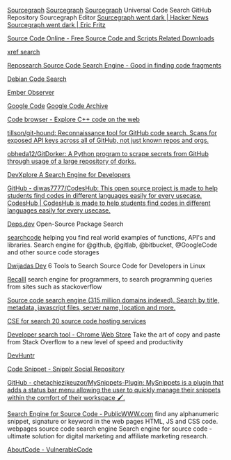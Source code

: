 
[Sourcegraph](https://sourcegraph.com/)
[Sourcegraph](https://about.sourcegraph.com/)
[Sourcegraph](https://sourcegraph.com/search)
Universal Code Search
GitHub Repository Sourcegraph Editor
[Sourcegraph went dark | Hacker News](https://news.ycombinator.com/item?id=41296481)
[Sourcegraph went dark | Eric Fritz](https://eric-fritz.com/articles/sourcegraph-went-dark/)

[Source Code Online - Free Source Code and Scripts Related Downloads](https://sourcecodeonline.com/)

[xref search](https://source-search.com/)

[Reposearch Source Code Search Engine - Good in finding code fragments](https://codefinder.org/)

[Debian Code Search](https://codesearch.debian.net/)

[Ember Observer](https://emberobserver.com/code-search)

[Google Code](https://code.google.com/)
[Google Code Archive](https://code.google.com/archive/)

[Code browser - Explore C++ code on the web](https://codebrowser.dev/)

[tillson/git-hound: Reconnaissance tool for GitHub code search. Scans for exposed API keys across all of GitHub, not just known repos and orgs.](https://github.com/tillson/git-hound)

[obheda12/GitDorker: A Python program to scrape secrets from GitHub through usage of a large repository of dorks.](https://github.com/obheda12/GitDorker)

[DevXplore A Search Engine for Developers](https://devxplore.herokuapp.com/)

[GitHub - diwas7777/CodesHub: This open source project is made to help students find codes in different languages easily for every usecase.](https://github.com/diwas7777/CodesHub)
[CodesHub | CodesHub is made to help students find codes in different languages easily for every usecase.](https://diwas7777.github.io/CodesHub/)

[Deps.dev](https://deps.dev/)
Open-Source Package Search

[searchcode](https://searchcode.com/)
helping you find real world examples of functions, API's and libraries.
Search engine for @github, @gitlab, @bitbucket, @GoogleCode and other source code storages

[Dwijadas Dey](https://linoxide.com/linux-how-to/search-tools-developers-linux/)
6 Tools to Search Source Code for Developers in Linux

[Recalll](https://recalll.co/)
search engine for programmers, to search programming queries from sites such as stackoverflow

[Source code search engine (315 million domains indexed). Search by title, metadata, javascript files, server name, location and more.](https://domaincodex.com)

[CSE for search 20 source code hosting services](https://cybdetective.com/codesearch.html)

[Developer search tool - Chrome Web Store](https://chromewebstore.google.com/detail/developer-search-tool/bkolnanfonknnhpeakommihhllojnecf)
Take the art of copy and paste from Stack Overflow to a new level of speed and productivity

[DevHuntr](https://tamilan-apps-and-tech.github.io/devhuntr-web/)

[Code Snippet - Snipplr Social Repository](https://snipplr.com/)

[GitHub - chetachiezikeuzor/MySnippets-Plugin: MySnippets is a plugin that adds a status bar menu allowing the user to quickly manage their snippets within the comfort of their workspace 🖌.](https://github.com/chetachiezikeuzor/MySnippets-Plugin)

[Search Engine for Source Code - PublicWWW.com](https://publicwww.com/)
find any alphanumeric snippet, signature or keyword in the web pages HTML, JS and CSS code.
webpages source code search engine
Search engine for source code - ultimate solution for digital marketing and affiliate marketing research.

[AboutCode - VulnerableCode](https://www.aboutcode.org/projects/vulnerablecode.html)
